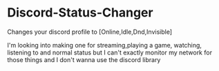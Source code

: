 # Discord-Status-Changer

Changes your discord profile to [Online,Idle,Dnd,Invisible]

I'm looking into making one for streaming,playing a game, watching, listening to and normal status but I can't exactly monitor my network for those things and I don't wanna use the discord library
